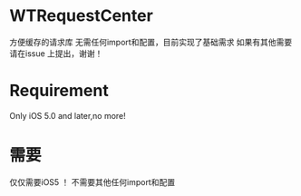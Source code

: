 WTRequestCenter
===============

方便缓存的请求库
无需任何import和配置，目前实现了基础需求
如果有其他需要请在issue 上提出，谢谢！



Requirement  
===============
Only iOS 5.0 and later,no more!

需要
===============
仅仅需要iOS5 ！ 不需要其他任何import和配置
